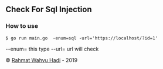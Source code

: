 ##  Check For Sql Injection
### How to use

 	$ go run main.go  -enum=sql -url='https://localhost/?id=1'
	

 	
--enum= this type 
--url= url will check
	
&copy; [Rahmat Wahyu Hadi](https://github.com/wahyuhadi/) - 2019